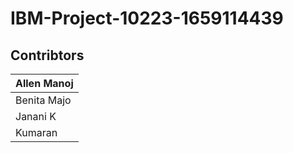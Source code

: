 # IBM-Project-10223-1659114439

## Contribtors

| Allen Manoj | 
| ------------- |
| Benita Majo     | 
| Janani K | 
| Kumaran | 
